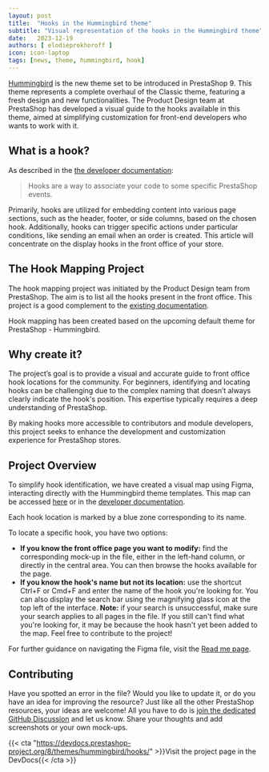 ```yaml
---
layout: post
title:  "Hooks in the Hummingbird theme"
subtitle: "Visual representation of the hooks in the Hummingbird theme"
date:   2023-12-19
authors: [ elodieprokhoroff ]
icon: icon-laptop
tags: [news, theme, hummingbird, hook]
---
```



[Hummingbird](https://github.com/PrestaShop/hummingbird) is the new theme set to be introduced in PrestaShop 9. This theme represents a complete overhaul of the Classic theme, featuring a fresh design and new functionalities. The Product Design team at PrestaShop has developed a visual guide to the hooks available in this theme, aimed at simplifying customization for front-end developers who wants to work with it.

## What is a hook?

As described in the [the developer documentation](https://devdocs.prestashop-project.org/8/modules/concepts/hooks/):

> Hooks are a way to associate your code to some specific PrestaShop events.

Primarily, hooks are utilized for embedding content into various page sections, such as the header, footer, or side columns, based on the chosen hook. Additionally, hooks can trigger specific actions under particular conditions, like sending an email when an order is created. This article will concentrate on the display hooks in the front office of your store.

## The Hook Mapping Project

The hook mapping project was initiated by the Product Design team from PrestaShop. The aim is to list all the hooks present in the front office. This project is a good complement to the [existing documentation](https://devdocs.prestashop-project.org/8/modules/concepts/hooks/list-of-hooks/).

Hook mapping has been created based on the upcoming default theme for PrestaShop - Hummingbird.

## Why create it?

The project’s goal is to provide a visual and accurate guide to front office hook locations for the community. For beginners, identifying and locating hooks can be challenging due to the complex naming that doesn’t always clearly indicate the hook's position. This expertise typically requires a deep understanding of PrestaShop.

By making hooks more accessible to contributors and module developers, this project seeks to enhance the development and customization experience for PrestaShop stores.

## Project Overview

To simplify hook identification, we have created a visual map using Figma, interacting directly with the Hummingbird theme templates. This map can be accessed [here](https://www.figma.com/file/HKGzVBx5p2JaFrFocGe6p0/Hook-Cartography?type=design&node-id=0%3A1&mode=design&t=VhQey8OlJv2UkDuf-1) or in the [developer documentation](https://devdocs.prestashop-project.org/8/themes/hummingbird/hooks/).

Each hook location is marked by a blue zone corresponding to its name.

To locate a specific hook, you have two options: 
 * **If you know the front office page you want to modify:** find the corresponding mock-up in the file, either in the left-hand column, or directly in the central area. You can then browse the hooks available for the page.
 * **If you know the hook's name but not its location:** use the shortcut Ctrl+F or Cmd+F and enter the name of the hook you're looking for. You can also display the search bar using the magnifying glass icon at the top left of the interface. **Note:** if your search is unsuccessful, make sure your search applies to all pages in the file. If you still can't find what you're looking for, it may be because the hook hasn't yet been added to the map. Feel free to contribute to the project!

For further guidance on navigating the Figma file, visit the [Read me page](https://www.figma.com/file/HKGzVBx5p2JaFrFocGe6p0/Hook-Cartography?type=design&node-id=128-15445&mode=design&t=lnfRmcHsGwpqfBK1-0).

## Contributing

Have you spotted an error in the file? Would you like to update it, or do you have an idea for improving the resource? Just like all the other PrestaShop resources, your ideas are welcome! All you have to do is [join the dedicated GitHub Discussion](https://github.com/PrestaShop/PrestaShop/discussions/) and let us know. Share your thoughts and add screenshots or your own mock-ups.

{{< cta "https://devdocs.prestashop-project.org/8/themes/hummingbird/hooks/" >}}Visit the project page in the DevDocs{{< /cta >}}
